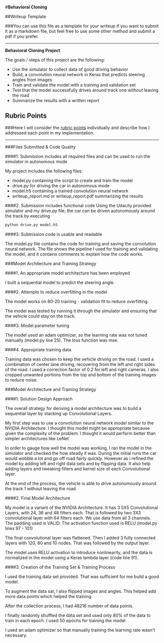 #**Behavioral Cloning** 

##Writeup Template

###You can use this file as a template for your writeup if you want to submit it as a markdown file, but feel free to use some other method and submit a pdf if you prefer.

---

**Behavioral Cloning Project**

The goals / steps of this project are the following:
* Use the simulator to collect data of good driving behavior
* Build, a convolution neural network in Keras that predicts steering angles from images
* Train and validate the model with a training and validation set
* Test that the model successfully drives around track one without leaving the road
* Summarize the results with a written report


[//]: # (Image References)

[image1]: ./examples/placeholder.png "Model Visualization"
[image2]: ./examples/placeholder.png "Grayscaling"
[image3]: ./examples/placeholder_small.png "Recovery Image"
[image4]: ./examples/placeholder_small.png "Recovery Image"
[image5]: ./examples/placeholder_small.png "Recovery Image"
[image6]: ./examples/placeholder_small.png "Normal Image"
[image7]: ./examples/placeholder_small.png "Flipped Image"

## Rubric Points
###Here I will consider the [rubric points](https://review.udacity.com/#!/rubrics/432/view) individually and describe how I addressed each point in my implementation.  

---
###Files Submitted & Code Quality

####1. Submission includes all required files and can be used to run the simulator in autonomous mode

My project includes the following files:
* model.py containing the script to create and train the model
* drive.py for driving the car in autonomous mode
* model.h5 containing a trained convolution neural network 
* writeup_report.md or writeup_report.pdf summarizing the results

####2. Submission includes functional code
Using the Udacity provided simulator and my drive.py file, the car can be driven autonomously around the track by executing 
```sh
python drive.py model.h5
```

####3. Submission code is usable and readable

The model.py file contains the code for training and saving the convolution neural network. The file shows the pipeline I used for training and validating the model, and it contains comments to explain how the code works.

###Model Architecture and Training Strategy

####1. An appropriate model architecture has been employed

I built a sequential model to predict the steering angle. 


####2. Attempts to reduce overfitting in the model

The model works on 80-20 training - validation fit to reduce overfitting. 

The model was tested by running it through the simulator and ensuring that the vehicle could stay on the track.

####3. Model parameter tuning

The model used an adam optimizer, so the learning rate was not tuned manually (model.py line 25).
The loss function was mse. 

####4. Appropriate training data

Training data was chosen to keep the vehicle driving on the road. I used a combination of center lane driving, recovering from the left and right sides of the road. I used a correction factor of 0.2 for left and right cameras. I also cropped unwanted portions from the top and bottom of the training images to reduce noise.

###Model Architecture and Training Strategy

####1. Solution Design Approach

The overall strategy for deriving a model architecture was to build a sequential layer by stacking up Convolutional Layers.

My first step was to use a convolution neural network model similar to the NVIDIA Architecture. I thought this model might be appropriate because given the complexity of the problem. I thought it would perform better than simpler architectures like LeNet

In order to gauge how well the model was working, I ran the model in the simulator and checked the how steady it was. During the initial runs the car would wobble a lot and go off road fairly quickly. However as i refined the model by adding left and right data sets and by flipping data. It also help adding layers and tweaking filters and kernel size of each Convolutional layer.



At the end of the process, the vehicle is able to drive autonomously around the track 1 without leaving the road.

####2. Final Model Architecture

My model is a variant of the NVIDIA Architecture. It has 3 5X5 Convolutional Layers, with 24, 36 and 48 filters each. That is followed by two 3X3 convolutional layer with 64 filters each. We use data from all 3 channels. The padding used is VALID. The activation function used is RELU (model.py lines 97 - 101)

The final convolutional layer was flattened. Then I added 3 fully connected layers with 120, 80 and 10 nodes. That was followed by the output layer.


The model uses RELU activation to introduce nonlinearity, and the data is normalized in the model using a Keras lambda layer (code line 91). 


####3. Creation of the Training Set & Training Process

I used the training data set provided. That was sufficient for me build a good model.


To augment the data sat, I also flipped images and angles. This helped add more data points which helped the training. 

After the collection process, I had 48216 number of data points. 


I finally randomly shuffled the data set and used only 80% of the data to train in each epoch. I used 50 epochs for training the model

I used an adam optimizer so that manually training the learning rate wasn't necessary.
